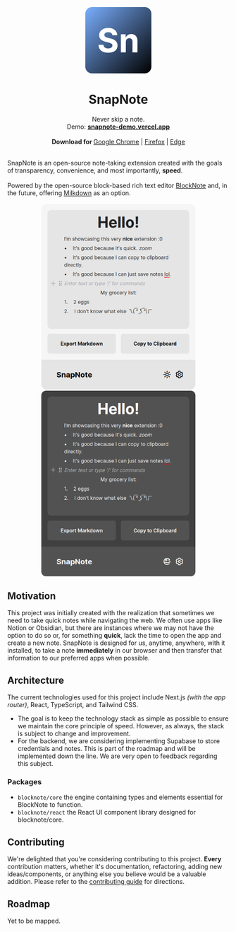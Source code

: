 <p align="center">
  <p align="center">
   <!-- <img width="150" height="150" src="src/app/icon.png" alt="Logo"> -->
	<img width="150" height="150" src="github/snapnote-blue.png" alt="Logo">
  </p>
	<h1 align="center"><b>SnapNote</b></h1>
	<p align="center">
		Never skip a note.
    <br />
    Demo: <a href="https://snapnote-demo.vercel.app"><strong>snapnote-demo.vercel.app</strong></a>
    <br />
    <br />
    <b>Download for </b>
    <a href="">Google Chrome</a> |
    <a href="">Firefox</a> | 
    <a href="">Edge</a>
    <br />
  </p>
</p>

<br/>
SnapNote is an open-source note-taking extension created with the goals of transparency, convenience, and most importantly, <b>speed</b>.
<br/>
<br/>
Powered by the open-source block-based rich text editor <a href="https://github.com/TypeCellOS/BlockNote">BlockNote</a> and, in the future, offering <a href="https://github.com/Milkdown/milkdown">Milkdown</a> as an option.
<br/>
<br/>

<div align="center">
<img src="github/lightmode-screenshot1.png" alt="Dark Mode Screenshot" width="350" />
<img src="github/darkmode-screenshot1.png" alt="Dark Mode Screenshot" width="350" />
</div>

<h2>Motivation</h2>
<p>This project was initially created with the realization that sometimes we need to take quick notes while navigating the web. We often use apps like Notion or Obsidian, but there are instances where we may not have the option to do so or, for something <b>quick</b>, lack the time to open the app and create a new note. SnapNote is designed for us, anytime, anywhere, with it installed, to take a note <b>immediately</b> in our browser and then transfer that information to our preferred apps when possible.</p>

<h2>Architecture</h2>
<p>The current technologies used for this project include Next.js <i>(with the app router)</i>, React, TypeScript, and Tailwind CSS.</p>
<ul>
  <li>The goal is to keep the technology stack as simple as possible to ensure we maintain the core principle of speed. However, as always, the stack is subject to change and improvement.</li>
  <li>For the backend, we are considering implementing Supabase to store credentials and notes. This is part of the roadmap and will be implemented down the line. We are very open to feedback regarding this subject.</li>
</ul>

<h3>Packages</h3>
<ul>
 <li><code>blocknote/core</code> the engine containing types and elements essential for BlockNote to function.</li>
 <li><code>blocknote/react</code> the React UI component library designed for blocknote/core.</li>
</ul>

<h2>Contributing</h2>
<p>We're delighted that you're considering contributing to this project. <b>Every</b> contribution matters, whether it's documentation, refactoring, adding new ideas/components, or anything else you believe would be a valuable addition. Please refer to the <a href="CONTRIBUTING.md">contributing guide</a> for directions.</p>

<h2>Roadmap</h2>
Yet to be mapped.
